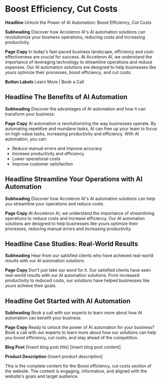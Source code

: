 **Boost Efficiency, Cut Costs**
================================================

**Headline**
Unlock the Power of AI Automation: Boost Efficiency, Cut Costs

**Subheading**
Discover how Acceleron AI's AI automation solutions can revolutionize your business operations, reducing costs and increasing productivity.

**Page Copy**
In today's fast-paced business landscape, efficiency and cost-effectiveness are crucial for success. At Acceleron AI, we understand the importance of leveraging technology to streamline operations and reduce expenses. Our AI automation solutions are designed to help businesses like yours optimize their processes, boost efficiency, and cut costs.

**Button Labels**
Learn More | Book a Call

**Headline**
The Benefits of AI Automation
--------------------------------

**Subheading**
Discover the advantages of AI automation and how it can transform your business.

**Page Copy**
AI automation is revolutionizing the way businesses operate. By automating repetitive and mundane tasks, AI can free up your team to focus on high-value tasks, increasing productivity and efficiency. With AI automation, you can:

* Reduce manual errors and improve accuracy
* Increase productivity and efficiency
* Lower operational costs
* Improve customer satisfaction

**Headline**
Streamline Your Operations with AI Automation
---------------------------------------------

**Subheading**
Discover how Acceleron AI's AI automation solutions can help you streamline your operations and reduce costs.

**Page Copy**
At Acceleron AI, we understand the importance of streamlining operations to reduce costs and increase efficiency. Our AI automation solutions are designed to help businesses like yours optimize their processes, reducing manual errors and increasing productivity.

**Headline**
Case Studies: Real-World Results
-----------------------------------

**Subheading**
Hear from our satisfied clients who have achieved real-world results with our AI automation solutions.

**Page Copy**
Don't just take our word for it. Our satisfied clients have seen real-world results with our AI automation solutions. From increased productivity to reduced costs, our solutions have helped businesses like yours achieve their goals.

**Headline**
Get Started with AI Automation
--------------------------------

**Subheading**
Book a call with our experts to learn more about how AI automation can benefit your business.

**Page Copy**
Ready to unlock the power of AI automation for your business? Book a call with our experts to learn more about how our solutions can help you boost efficiency, cut costs, and stay ahead of the competition.

**Blog Post**
[Insert blog post title]
[Insert blog post content]

**Product Description**
[Insert product description]

This is the complete content for the Boost efficiency, cut costs section of the website. The content is engaging, informative, and aligned with the website's goals and target audience.